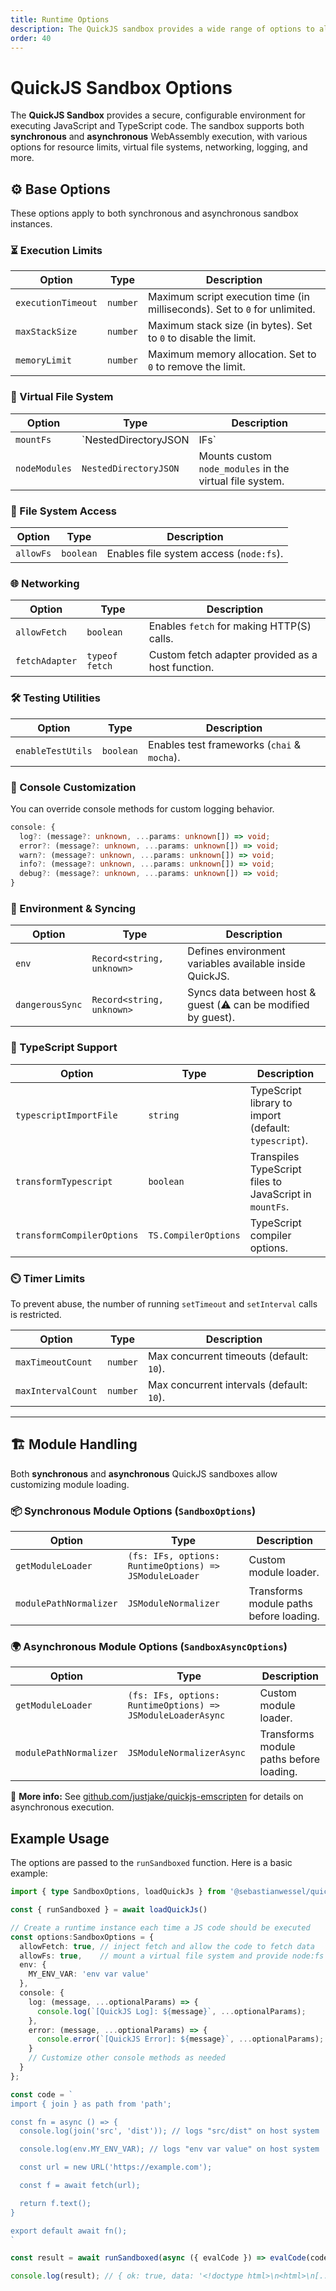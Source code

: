 ```yaml
---
title: Runtime Options
description: The QuickJS sandbox provides a wide range of options to align the runtime to your needs
order: 40
---
```


# QuickJS Sandbox Options

The **QuickJS Sandbox** provides a secure, configurable environment for executing JavaScript and TypeScript code. The sandbox supports both **synchronous** and **asynchronous** WebAssembly execution, with various options for resource limits, virtual file systems, networking, logging, and more.

## ⚙️ Base Options

These options apply to both synchronous and asynchronous sandbox instances.

### ⏳ Execution Limits

| Option | Type | Description |
|--------|------|-------------|
| `executionTimeout` | `number` | Maximum script execution time (in milliseconds). Set to `0` for unlimited. |
| `maxStackSize` | `number` | Maximum stack size (in bytes). Set to `0` to disable the limit. |
| `memoryLimit` | `number` | Maximum memory allocation. Set to `0` to remove the limit. |

### 📂 Virtual File System

| Option | Type | Description |
|--------|------|-------------|
| `mountFs` | `NestedDirectoryJSON | IFs` | Mounts a virtual file system using [memfs](https://github.com/streamich/memfs). |
| `nodeModules` | `NestedDirectoryJSON` | Mounts custom `node_modules` in the virtual file system. |

### 📄 File System Access

| Option | Type | Description |
|--------|------|-------------|
| `allowFs` | `boolean` | Enables file system access (`node:fs`). |

### 🌐 Networking

| Option | Type | Description |
|--------|------|-------------|
| `allowFetch` | `boolean` | Enables `fetch` for making HTTP(S) calls. |
| `fetchAdapter` | `typeof fetch` | Custom fetch adapter provided as a host function. |

### 🛠️ Testing Utilities

| Option | Type | Description |
|--------|------|-------------|
| `enableTestUtils` | `boolean` | Enables test frameworks (`chai` & `mocha`). |

### 📢 Console Customization

You can override console methods for custom logging behavior.

```ts
console: {
  log?: (message?: unknown, ...params: unknown[]) => void;
  error?: (message?: unknown, ...params: unknown[]) => void;
  warn?: (message?: unknown, ...params: unknown[]) => void;
  info?: (message?: unknown, ...params: unknown[]) => void;
  debug?: (message?: unknown, ...params: unknown[]) => void;
}
```

### 🛑 Environment & Syncing

| Option | Type | Description |
|--------|------|-------------|
| `env` | `Record<string, unknown>` | Defines environment variables available inside QuickJS. |
| `dangerousSync` | `Record<string, unknown>` | Syncs data between host & guest (⚠️ can be modified by guest). |

### 📝 TypeScript Support

| Option | Type | Description |
|--------|------|-------------|
| `typescriptImportFile` | `string` | TypeScript library to import (default: `typescript`). |
| `transformTypescript` | `boolean` | Transpiles TypeScript files to JavaScript in `mountFs`. |
| `transformCompilerOptions` | `TS.CompilerOptions` | TypeScript compiler options. |

### ⏲️ Timer Limits

To prevent abuse, the number of running `setTimeout` and `setInterval` calls is restricted.

| Option | Type | Description |
|--------|------|-------------|
| `maxTimeoutCount` | `number` | Max concurrent timeouts (default: `10`). |
| `maxIntervalCount` | `number` | Max concurrent intervals (default: `10`). |

---

## 🏗️ Module Handling

Both **synchronous** and **asynchronous** QuickJS sandboxes allow customizing module loading.

### 📦 Synchronous Module Options (`SandboxOptions`)

| Option | Type | Description |
|--------|------|-------------|
| `getModuleLoader` | `(fs: IFs, options: RuntimeOptions) => JSModuleLoader` | Custom module loader. |
| `modulePathNormalizer` | `JSModuleNormalizer` | Transforms module paths before loading. |

### 🌍 Asynchronous Module Options (`SandboxAsyncOptions`)

| Option | Type | Description |
|--------|------|-------------|
| `getModuleLoader` | `(fs: IFs, options: RuntimeOptions) => JSModuleLoaderAsync` | Custom module loader. |
| `modulePathNormalizer` | `JSModuleNormalizerAsync` | Transforms module paths before loading. |

🔗 **More info:** See [github.com/justjake/quickjs-emscripten](https://github.com/justjake/quickjs-emscripten?tab=readme-ov-file#asyncify) for details on asynchronous execution.

## Example Usage

The options are passed to the `runSandboxed` function. Here is a basic example:

```typescript
import { type SandboxOptions, loadQuickJs } from '@sebastianwessel/quickjs'

const { runSandboxed } = await loadQuickJs()

// Create a runtime instance each time a JS code should be executed
const options:SandboxOptions = {
  allowFetch: true, // inject fetch and allow the code to fetch data
  allowFs: true,    // mount a virtual file system and provide node:fs module
  env: {
    MY_ENV_VAR: 'env var value'
  },
  console: {
    log: (message, ...optionalParams) => {
      console.log(`[QuickJS Log]: ${message}`, ...optionalParams);
    },
    error: (message, ...optionalParams) => {
      console.error(`[QuickJS Error]: ${message}`, ...optionalParams);
    }
    // Customize other console methods as needed
  }
};

const code = `
import { join } as path from 'path';

const fn = async () => {
  console.log(join('src', 'dist')); // logs "src/dist" on host system

  console.log(env.MY_ENV_VAR); // logs "env var value" on host system

  const url = new URL('https://example.com');

  const f = await fetch(url);

  return f.text();
}

export default await fn();
`

const result = await runSandboxed(async ({ evalCode }) => evalCode(code), options)

console.log(result); // { ok: true, data: '<!doctype html>\n<html>\n[....]</html>\n' }
```
